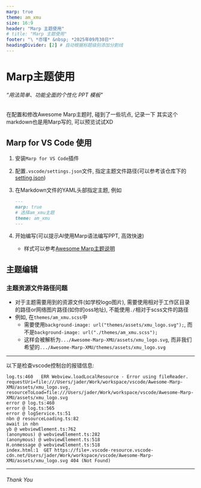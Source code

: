 ```yaml
---
marp: true
theme: am_xmu
size: 16:9
header: "Marp 主题使用"
# title: "Marp 主题使用"
footer: "\ *亦瑾* &nbsp; *2025年09月30日*"
headingDivider: [2] # 自动根据标题级别添加分割线
---
```


<!-- markdownlint-disable MD029 MD001 -->
<!-- _class: cover_e -->
<!-- _header: "![](./themes/assets/xmu_logo.svg)" -->

<!-- _footer: "![](./themes/assets/xmu_slogan.svg)" -->

# Marp主题使用

###### “用法简单、功能全面的个性化 PPT 模板”

在配置和修改Awesome Marp主题时, 碰到了一些坑点, 记录一下
其实这个markdown也是用Marp写的, 可以预览试试XD

## Marp for VS Code 使用

1. 安装`Marp for VS Code`插件
2. 配置`.vscode/settings.json`文件, 指定主题文件路径(可以参考该仓库下的[setting.json](./.vscode/settings.json))
3. 在Markdown文件的YAML头部指定主题, 例如

    ```markdown
    ---
    marp: true
    # 选择am_xmu主题
    theme: am_xmu
    ---
    ```

4. 开始编写(可以提示AI使用Marp语法编写PPT, 高效快速)
    - 样式可以参考[Awesome Marp主题说明](./files/AwesomeMarp_xmu.md)

## 主题编辑

### 主题资源文件路径问题

- 对于主题需要用到的资源文件(如学校logo图片), 需要使用相对于工作区目录的路径or网络图片路径(如你的oss地址), 不能使用`./`相对于scss文件的路径
- 例如, 在`themes/am_xmu.scss`中
  - 需要使用`background-image: url("themes/assets/xmu_logo.svg");`,
  而不是`background-image: url("./themes/am_xmu.scss");`
  - 这样会被解析为`.../Awesome-Marp-XMU/assets/xmu_logo.svg`,
  而非我们希望的`.../Awesome-Marp-XMU/themes/assets/xmu_logo.svg`

---
以下是检查vscode控制台的报错信息:

```log
log.ts:460   ERR Webview.loadLocalResource - Error using fileReader. requestUri=file:///Users/jader/Work/workspace/vscode/Awesome-Marp-XMU/assets/xmu_logo.svg, resourceToLoad=file:///Users/jader/Work/workspace/vscode/Awesome-Marp-XMU/assets/xmu_logo.svg 
error @ log.ts:460
error @ log.ts:565
error @ logService.ts:51
nbn @ resourceLoading.ts:82
await in nbn
yb @ webviewElement.ts:762
(anonymous) @ webviewElement.ts:282
(anonymous) @ webviewElement.ts:518
H.onmessage @ webviewElement.ts:518
index.html:1  GET https://file+.vscode-resource.vscode-cdn.net/Users/jader/Work/workspace/vscode/Awesome-Marp-XMU/assets/xmu_logo.svg 404 (Not Found)
```

---
<!-- _class: lastpage -->
###### Thank You

